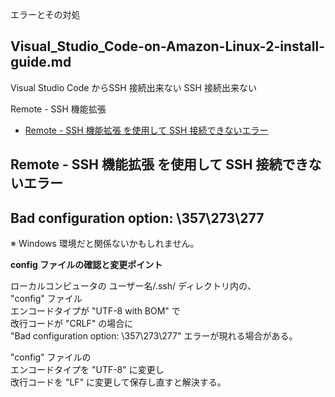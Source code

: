 エラーとその対処

## Visual_Studio_Code-on-Amazon-Linux-2-install-guide.md


Visual Studio Code からSSH 接続出来ない
SSH 接続出来ない

Remote - SSH 機能拡張

+ [Remote - SSH 機能拡張 を使用して SSH 接続できないエラー](#remote_ssh_\357\273\277)
## <a name="remote_ssh_\357\273\277"></a>Remote - SSH 機能拡張 を使用して SSH 接続できないエラー

## Bad configuration option: \357\273\277
※ Windows 環境だと関係ないかもしれません。

**config ファイルの確認と変更ポイント**

ローカルコンピュータの ユーザー名/.ssh/ ディレクトリ内の、<br>
"config" ファイル<br>
エンコードタイプが "UTF-8 with BOM" で<br>
改行コードが "CRLF" の場合に<br>
"Bad configuration option: \357\273\277" エラーが現れる場合がある。

"config" ファイルの<br>
エンコードタイプを "UTF-8" に変更し<br>
改行コードを "LF" に変更して保存し直すと解決する。